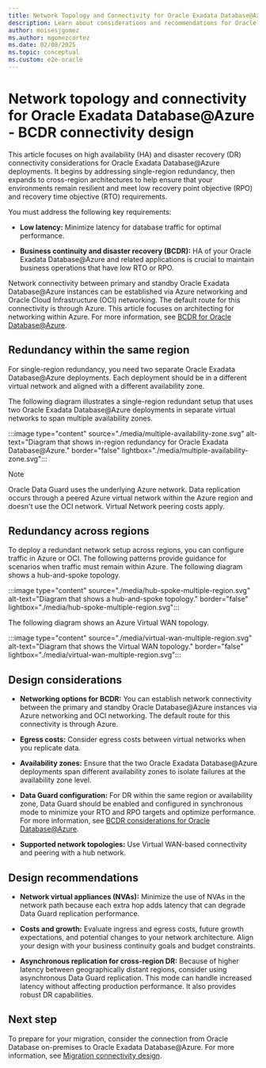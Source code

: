 ```yaml
---
title: Network Topology and Connectivity for Oracle Exadata Database@Azure - BCDR Connectivity Design
description: Learn about considerations and recommendations for Oracle Database@Azure BCDR connectivity design, including best practices, optimization, and guidance.
author: moisesjgomez
ms.author: mgomezcortez
ms.date: 02/08/2025
ms.topic: conceptual
ms.custom: e2e-oracle
---
```


# Network topology and connectivity for Oracle Exadata Database@Azure - BCDR connectivity design

This article focuses on high availability (HA) and disaster recovery (DR) connectivity considerations for Oracle Exadata Database@Azure deployments. It begins by addressing single-region redundancy, then expands to cross-region architectures to help ensure that your environments remain resilient and meet low recovery point objective (RPO) and recovery time objective (RTO) requirements.

You must address the following key requirements:

- **Low latency:** Minimize latency for database traffic for optimal performance.

- **Business continuity and disaster recovery (BCDR):** HA of your Oracle Exadata Database@Azure and related applications is crucial to maintain business operations that have low RTO or RPO.

Network connectivity between primary and standby Oracle Exadata Database@Azure instances can be established via Azure networking and Oracle Cloud Infrastructure (OCI) networking. The default route for this connectivity is through Azure. This article focuses on architecting for networking within Azure. For more information, see [BCDR for Oracle Database@Azure](./oracle-disaster-recovery-oracle-database-azure.md).

## Redundancy within the same region

For single-region redundancy, you need two separate Oracle Exadata Database@Azure deployments. Each deployment should be in a different virtual network and aligned with a different availability zone.

The following diagram illustrates a single-region redundant setup that uses two Oracle Exadata Database@Azure deployments in separate virtual networks to span multiple availability zones.

:::image type="content" source="./media/multiple-availability-zone.svg" alt-text="Diagram that shows in-region redundancy for Oracle Exadata Database@Azure." border="false" lightbox="./media/multiple-availability-zone.svg":::

> [!NOTE]
> Oracle Data Guard uses the underlying Azure network. Data replication occurs through a peered Azure virtual network within the Azure region and doesn't use the OCI network. Virtual Network peering costs apply.

## Redundancy across regions

To deploy a redundant network setup across regions, you can configure traffic in Azure or OCI. The following patterns provide guidance for scenarios when traffic must remain within Azure. The following diagram shows a hub-and-spoke topology.

:::image type="content" source="./media/hub-spoke-multiple-region.svg" alt-text="Diagram that shows a hub-and-spoke topology." border="false" lightbox="./media/hub-spoke-multiple-region.svg":::

The following diagram shows an Azure Virtual WAN topology.

:::image type="content" source="./media/virtual-wan-multiple-region.svg" alt-text="Diagram that shows the Virtual WAN topology." border="false" lightbox="./media/virtual-wan-multiple-region.svg":::

## Design considerations

- **Networking options for BCDR:** You can establish network connectivity between the primary and standby Oracle Database@Azure instances via Azure networking and OCI networking. The default route for this connectivity is through Azure.

- **Egress costs:** Consider egress costs between virtual networks when you replicate data.

- **Availability zones:** Ensure that the two Oracle Exadata Database@Azure deployments span different availability zones to isolate failures at the availability zone level.

- **Data Guard configuration:** For DR within the same region or availability zone, Data Guard should be enabled and configured in synchronous mode to minimize your RTO and RPO targets and optimize performance. For more information, see [BCDR considerations for Oracle Database@Azure](./oracle-disaster-recovery-oracle-database-azure.md).

- **Supported network topologies:** Use Virtual WAN-based connectivity and peering with a hub network.

## Design recommendations

- **Network virtual appliances (NVAs):** Minimize the use of NVAs in the network path because each extra hop adds latency that can degrade Data Guard replication performance.

- **Costs and growth:** Evaluate ingress and egress costs, future growth expectations, and potential changes to your network architecture. Align your design with your business continuity goals and budget constraints.

- **Asynchronous replication for cross-region DR:** Because of higher latency between geographically distant regions, consider using asynchronous Data Guard replication. This mode can handle increased latency without affecting production performance. It also provides robust DR capabilities.

## Next step

To prepare for your migration, consider the connection from Oracle Database on-premises to Oracle Exadata Database@Azure. For more information, see [Migration connectivity design](./migration-connectivity-design.md).
